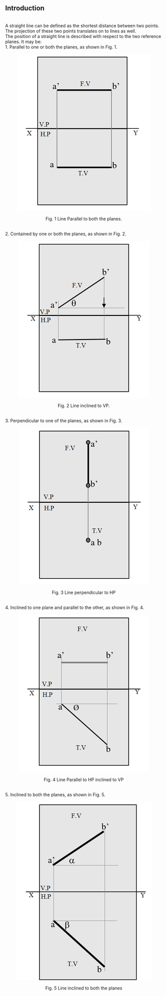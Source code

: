 ## Introduction

 <br>
 A straight line can be defined as the shortest distance between two points. The projection of these two points translates on to lines as well.
<br>
The position of a straight line is described with respect to the two reference planes. It may be:
<br>
1. Parallel to one or both the planes, as shown in Fig. 1.
<center>

![Alt text](images/1.png)

Fig. 1 Line Parallel to both the planes.

</center>
<br>
2. Contained by one or both the planes, as shown in Fig. 2. 
<center>

![Alt text](images/2.png)

Fig. 2 Line inclined to VP.

</center>
<br>
3. Perpendicular to one of the planes, as shown in Fig. 3.
<center>

![Alt text](images/3.png)

Fig. 3 Line perpendicular to HP

</center>
<br>
4. Inclined to one plane and parallel to the other, as shown in Fig. 4.
<center>

![Alt text](images/4.png)

Fig. 4 Line Parallel to HP inclined to VP

</center>
<br>
5. Inclined to both the planes, as shown in Fig. 5.
<center>

![Alt text](images/5.png)

Fig. 5 Line inclined to both the planes

</center>
